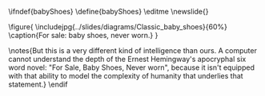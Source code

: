 \ifndef{babyShoes}
\define{babyShoes}
\editme
\newslide{}

\figure{
\includejpg{../slides/diagrams/Classic_baby_shoes}{60%}
\caption{For sale: baby shoes, never worn.}
}

\notes{But this is a very different kind of intelligence than ours. A computer cannot understand the depth of the Ernest Hemingway's apocryphal six word novel: "For Sale, Baby Shoes, Never worn", because it isn't equipped with that ability to model the complexity of humanity that underlies that statement.}
\endif
